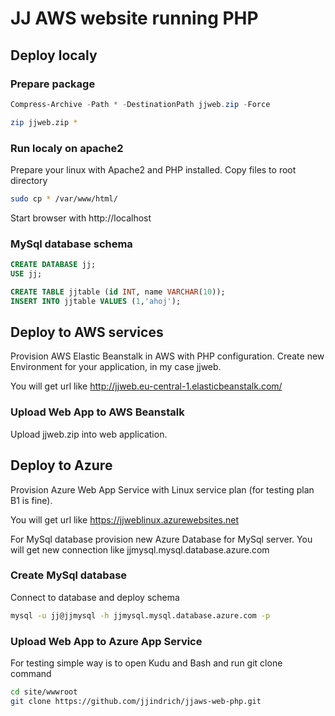 # JJ AWS website running PHP

## Deploy localy

### Prepare package

```powershell
Compress-Archive -Path * -DestinationPath jjweb.zip -Force
```

```bash
zip jjweb.zip *
```

### Run localy on apache2

Prepare your linux with Apache2 and PHP installed.
Copy files to root directory

```bash
sudo cp * /var/www/html/
```

Start browser with http://localhost

### MySql database schema

```sql
CREATE DATABASE jj;
USE jj;

CREATE TABLE jjtable (id INT, name VARCHAR(10));
INSERT INTO jjtable VALUES (1,'ahoj');
```

## Deploy to AWS services

Provision AWS Elastic Beanstalk in AWS with PHP configuration.
Create new Environment for your application, in my case jjweb.

You will get url like http://jjweb.eu-central-1.elasticbeanstalk.com/

### Upload Web App to AWS Beanstalk

Upload jjweb.zip into web application.

## Deploy to Azure

Provision Azure Web App Service with Linux service plan (for testing plan B1 is fine).

You will get url like https://jjweblinux.azurewebsites.net

For MySql database provision new Azure Database for MySql server. You will get new connection like jjmysql.mysql.database.azure.com

### Create MySql database

Connect to database and deploy schema

```bash
mysql -u jj@jjmysql -h jjmysql.mysql.database.azure.com -p
```

### Upload Web App to Azure App Service

For testing simple way is to open Kudu and Bash and run git clone command

```bash
cd site/wwwroot
git clone https://github.com/jjindrich/jjaws-web-php.git
```
